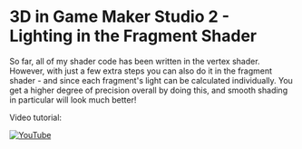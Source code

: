 # 3D in Game Maker Studio 2 - Lighting in the Fragment Shader

So far, all of my shader code has been written in the vertex shader. However, with just a few extra steps you can also do it in the fragment shader - and since each fragment's light can be calculated individually. You get a higher degree of precision overall by doing this, and smooth shading in particular will look much better!

Video tutorial:

[![YouTube](https://i.ytimg.com/vi/gqrtieLswfM/hqdefault.jpg)](https://youtu.be/gqrtieLswfM)
